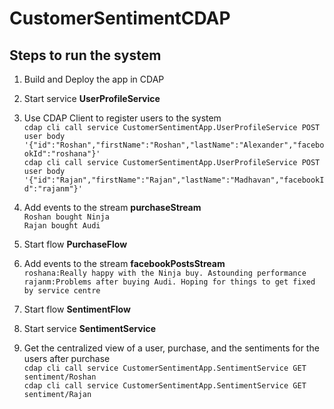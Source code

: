 # CustomerSentimentCDAP

## Steps to run the system

1. Build and Deploy the app in CDAP

2. Start service **UserProfileService**

3. Use CDAP Client to register users to the system<br/>
    `cdap cli call service CustomerSentimentApp.UserProfileService POST user body '{"id":"Roshan","firstName":"Roshan","lastName":"Alexander","facebookId":"roshana"}'`<br/>
    `cdap cli call service CustomerSentimentApp.UserProfileService POST user body '{"id":"Rajan","firstName":"Rajan","lastName":"Madhavan","facebookId":"rajanm"}'`

4. Add events to the stream **purchaseStream**<br/>
`Roshan bought Ninja`<br/>
`Rajan bought Audi`<br/>

5. Start flow **PurchaseFlow**	

6. Add events to the stream **facebookPostsStream**<br/>
`roshana:Really happy with the Ninja buy. Astounding performance`<br/>
`rajanm:Problems after buying Audi. Hoping for things to get fixed by service centre`

7. Start flow **SentimentFlow**	

8. Start service **SentimentService**

9. Get the centralized view of a user, purchase, and the sentiments for the users after purchase<br/>
    `cdap cli call service CustomerSentimentApp.SentimentService GET sentiment/Roshan`<br/>
    `cdap cli call service CustomerSentimentApp.SentimentService GET sentiment/Rajan`


